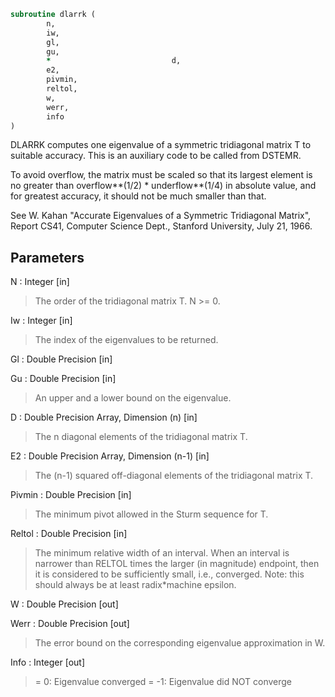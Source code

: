 ```fortran
subroutine dlarrk (
		n,
		iw,
		gl,
		gu,
		*                           d,
		e2,
		pivmin,
		reltol,
		w,
		werr,
		info
)
```

 DLARRK computes one eigenvalue of a symmetric tridiagonal
 matrix T to suitable accuracy. This is an auxiliary code to be
 called from DSTEMR.

 To avoid overflow, the matrix must be scaled so that its
 largest element is no greater than overflow**(1/2) * underflow**(1/4) in absolute value, and for greatest
 accuracy, it should not be much smaller than that.

 See W. Kahan "Accurate Eigenvalues of a Symmetric Tridiagonal
 Matrix", Report CS41, Computer Science Dept., Stanford
 University, July 21, 1966.

## Parameters
N : Integer [in]
> The order of the tridiagonal matrix T.  N >= 0.

Iw : Integer [in]
> The index of the eigenvalues to be returned.

Gl : Double Precision [in]

Gu : Double Precision [in]
> An upper and a lower bound on the eigenvalue.

D : Double Precision Array, Dimension (n) [in]
> The n diagonal elements of the tridiagonal matrix T.

E2 : Double Precision Array, Dimension (n-1) [in]
> The (n-1) squared off-diagonal elements of the tridiagonal matrix T.

Pivmin : Double Precision [in]
> The minimum pivot allowed in the Sturm sequence for T.

Reltol : Double Precision [in]
> The minimum relative width of an interval.  When an interval
> is narrower than RELTOL times the larger (in
> magnitude) endpoint, then it is considered to be
> sufficiently small, i.e., converged.  Note: this should
> always be at least radix*machine epsilon.

W : Double Precision [out]

Werr : Double Precision [out]
> The error bound on the corresponding eigenvalue approximation
> in W.

Info : Integer [out]
> = 0:       Eigenvalue converged
> = -1:      Eigenvalue did NOT converge

